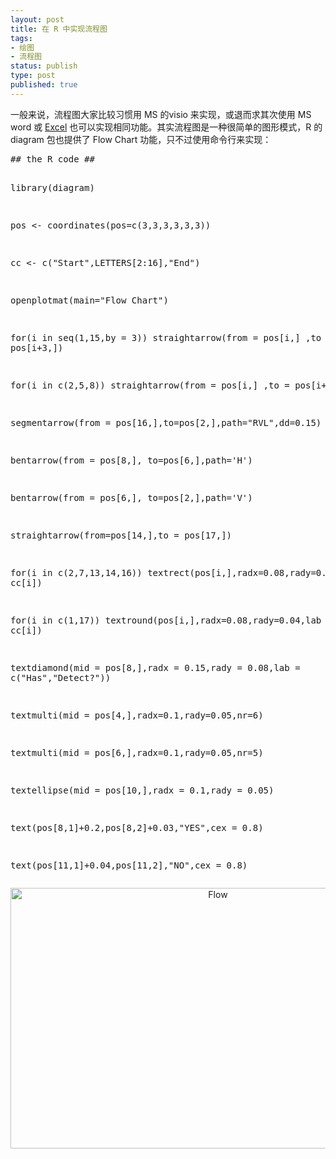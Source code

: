 ```yaml
--- 
layout: post
title: 在 R 中实现流程图
tags: 
- 绘图
- 流程图
status: publish
type: post
published: true
---
```

<div>一般来说，流程图大家比较习惯用 MS 的visio 来实现，或退而求其次使用 MS word 或 <a rel="nofollow" href="http://pcwin.com/Business___Finance/FlowBreeze_Standard_Flowchart_Software/screen.htm" target="_blank">Excel</a> 也可以实现相同功能。其实流程图是一种很简单的图形模式，R 的diagram 包也提供了 Flow Chart 功能，只不过使用命令行来实现：</div>
<pre lang="rsplus">
## the R code ##

library(diagram)

pos <- coordinates(pos=c(3,3,3,3,3,3))

cc <- c("Start",LETTERS[2:16],"End")

openplotmat(main="Flow Chart")

for(i in seq(1,15,by = 3)) straightarrow(from = pos[i,] ,to = pos[i+3,])

for(i in c(2,5,8)) straightarrow(from = pos[i,] ,to = pos[i+6,])

segmentarrow(from = pos[16,],to=pos[2,],path="RVL",dd=0.15)

bentarrow(from = pos[8,], to=pos[6,],path='H')

bentarrow(from = pos[6,], to=pos[2,],path='V')

straightarrow(from=pos[14,],to = pos[17,])

for(i in c(2,7,13,14,16)) textrect(pos[i,],radx=0.08,rady=0.04,lab = cc[i])

for(i in c(1,17)) textround(pos[i,],radx=0.08,rady=0.04,lab = cc[i])

textdiamond(mid = pos[8,],radx = 0.15,rady = 0.08,lab = c("Has","Detect?"))

textmulti(mid = pos[4,],radx=0.1,rady=0.05,nr=6)

textmulti(mid = pos[6,],radx=0.1,rady=0.05,nr=5)

textellipse(mid = pos[10,],radx = 0.1,rady = 0.05)

text(pos[8,1]+0.2,pos[8,2]+0.03,"YES",cex = 0.8)

text(pos[11,1]+0.04,pos[11,2],"NO",cex = 0.8)
</pre>

<p style="text-align: center;"><a rel="WLPP" href="https://ywp7qa.bay.livefilestore.com/y1mnotrZEwqaolyfLXsvI38JjYhRUyPETP0UrlQSLBnZPgePVTLlmsJGNm8DbgSxtgTZ499XrE46APxVQ7DOPXBBGkmPylwW6jAGePIuzj0cUimK1VHfeEY9lyCLzdc9NDuhMeG6jROkoI/Flow[12].png"><img class="aligncenter" style="border: 0pt none; display: block;" title="Flow" src="https://ywp7qa.bay.livefilestore.com/y1mDCornQhfbs_qfjeZc3Qt8iYqg8FSKWk2ENeTXY75D8O2UewO_OVwREdy_XZ6H5NVmVGiqc0zuHruBc7wvMeccuDvgbbfq9hS5BplLg_2QkySogsEGFFrCWCuaGt7m9YJIbqUijl9YnM/Flow_thumb[10].png" border="0" alt="Flow" width="648" height="417" /></a></p>

